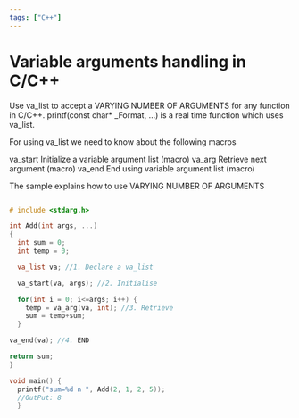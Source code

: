 ```yaml
---
tags: ["C++"]
---
```


# Variable arguments handling in C/C++

Use va_list to accept a VARYING NUMBER OF ARGUMENTS for any function in C/C++. printf(const char\* _Format, ...) is a real time function which uses va_list.

For using va_list we need to know about the following macros

va_start Initialize a variable argument list (macro) va_arg Retrieve next argument (macro) va_end End using variable argument list (macro)

The sample explains how to use VARYING NUMBER OF ARGUMENTS

```cpp

# include <stdarg.h>

int Add(int args, ...) 
{ 
  int sum = 0; 
  int temp = 0;

  va_list va; //1. Declare a va_list

  va_start(va, args); //2. Initialise

  for(int i = 0; i<=args; i++) { 
    temp = va_arg(va, int); //3. Retrieve 
    sum = temp+sum; 
  }

va_end(va); //4. END

return sum; 
}

void main() { 
  printf("sum=%d n ", Add(2, 1, 2, 5)); 
  //OutPut: 8 
  }
```